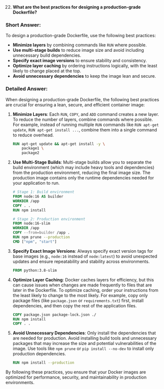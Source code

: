 22. **What are the best practices for designing a production-grade Dockerfile?**

### Short Answer:
To design a production-grade Dockerfile, use the following best practices:
- **Minimize layers** by combining commands like `RUN` where possible.
- **Use multi-stage builds** to reduce image size and avoid including unnecessary build dependencies.
- **Specify exact image versions** to ensure stability and consistency.
- **Optimize layer caching** by ordering instructions logically, with the least likely to change placed at the top.
- **Avoid unnecessary dependencies** to keep the image lean and secure.

### Detailed Answer:
When designing a production-grade Dockerfile, the following best practices are crucial for ensuring a lean, secure, and efficient container image:

1. **Minimize Layers**: Each `RUN`, `COPY`, and `ADD` command creates a new layer. To reduce the number of layers, combine commands where possible. For example, instead of running multiple `RUN` commands like `RUN apt-get update`, `RUN apt-get install ...`, combine them into a single command to reduce overhead.

   ```dockerfile
   RUN apt-get update && apt-get install -y \
       package1 \
       package2
   ```

2. **Use Multi-Stage Builds**: Multi-stage builds allow you to separate the build environment (which may include heavy tools and dependencies) from the production environment, reducing the final image size. The production image contains only the runtime dependencies needed for your application to run.

   ```dockerfile
   # Stage 1: Build environment
   FROM node:16 AS builder
   WORKDIR /app
   COPY . .
   RUN npm install

   # Stage 2: Production environment
   FROM node:16-slim
   WORKDIR /app
   COPY --from=builder /app .
   RUN npm prune --production
   CMD ["npm", "start"]
   ```

3. **Specify Exact Image Versions**: Always specify exact version tags for base images (e.g., `node:16` instead of `node:latest`) to avoid unexpected updates and ensure repeatability and stability across environments.

   ```dockerfile
   FROM python:3.8-slim
   ```

4. **Optimize Layer Caching**: Docker caches layers for efficiency, but this can cause issues when changes are made frequently to files that are later in the Dockerfile. To optimize caching, order your instructions from the least likely to change to the most likely. For example, copy only package files (like `package.json` or `requirements.txt`) first, install dependencies, and then copy the rest of the application files.

   ```dockerfile
   COPY package.json package-lock.json ./
   RUN npm install
   COPY . .
   ```

5. **Avoid Unnecessary Dependencies**: Only install the dependencies that are needed for production. Avoid installing build tools and unnecessary packages that may increase the size and potential vulnerabilities of the image. Use tools like `npm prune` or `pip install --no-dev` to install only production dependencies.

   ```dockerfile
   RUN npm install --production
   ```

By following these practices, you ensure that your Docker images are optimized for performance, security, and maintainability in production environments.
